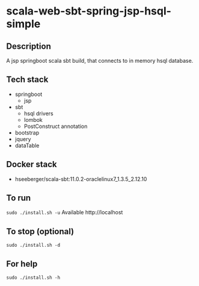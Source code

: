 # scala-web-sbt-spring-jsp-hsql-simple

## Description
A jsp springboot scala sbt build,
that connects to in memory hsql database.

## Tech stack
- springboot
  - jsp
- sbt
  - hsql drivers
  - lombok
  - PostConstruct annotation
- bootstrap
- jquery
- dataTable

## Docker stack
- hseeberger/scala-sbt:11.0.2-oraclelinux7_1.3.5_2.12.10

## To run
`sudo ./install.sh -u`
Available http://localhost

## To stop (optional)
`sudo ./install.sh -d`

## For help
`sudo ./install.sh -h`
